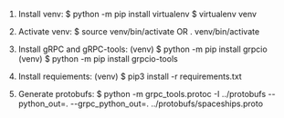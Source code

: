 1. Install venv:
	$ python -m pip install virtualenv
	$ virtualenv venv

2. Activate venv:
	$ source venv/bin/activate OR . venv/bin/activate

3. Install gRPC and gRPC-tools:
	(venv) $ python -m pip install grpcio
	(venv) $ python -m pip install grpcio-tools

4. Install requiements:
	(venv) $ pip3 install -r requirements.txt

5. Generate protobufs:
	$ python -m grpc_tools.protoc -I ../protobufs --python_out=. --grpc_python_out=. ../protobufs/spaceships.proto

